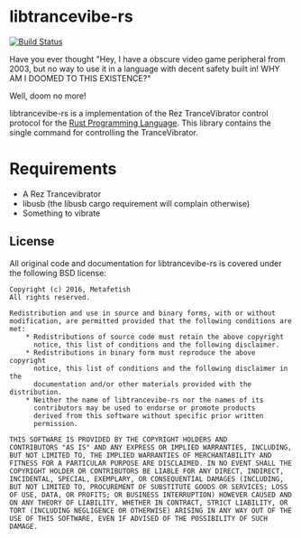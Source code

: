 # libtrancevibe-rs

[![Build Status](https://travis-ci.org/metafetish/libtrancevibe-rs.svg?branch=master)](https://travis-ci.org/metafetish/libtrancevibe-rs)

Have you ever thought "Hey, I have a obscure video game peripheral
from 2003, but no way to use it in a language with decent safety built
in! WHY AM I DOOMED TO THIS EXISTENCE?"

Well, doom no more!

libtrancevibe-rs is a implementation of the Rez TranceVibrator control
protocol for the [Rust Programming Language](http://www.rustlang.org).
This library contains the single command for controlling the
TranceVibrator.

# Requirements

- A Rez Trancevibrator
- libusb (the libusb cargo requirement will complain otherwise)
- Something to vibrate

## License

All original code and documentation for libtrancevibe-rs is
covered under the following BSD license:

    Copyright (c) 2016, Metafetish
    All rights reserved.

    Redistribution and use in source and binary forms, with or without
    modification, are permitted provided that the following conditions are met:
        * Redistributions of source code must retain the above copyright
          notice, this list of conditions and the following disclaimer.
        * Redistributions in binary form must reproduce the above copyright
          notice, this list of conditions and the following disclaimer in the
          documentation and/or other materials provided with the distribution.
        * Neither the name of libtrancevibe-rs nor the names of its
          contributors may be used to endorse or promote products
          derived from this software without specific prior written
          permission.

    THIS SOFTWARE IS PROVIDED BY THE COPYRIGHT HOLDERS AND
    CONTRIBUTORS "AS IS" AND ANY EXPRESS OR IMPLIED WARRANTIES, INCLUDING,
    BUT NOT LIMITED TO, THE IMPLIED WARRANTIES OF MERCHANTABILITY AND
    FITNESS FOR A PARTICULAR PURPOSE ARE DISCLAIMED. IN NO EVENT SHALL THE
    COPYRIGHT HOLDER OR CONTRIBUTORS BE LIABLE FOR ANY DIRECT, INDIRECT,
    INCIDENTAL, SPECIAL, EXEMPLARY, OR CONSEQUENTIAL DAMAGES (INCLUDING,
    BUT NOT LIMITED TO, PROCUREMENT OF SUBSTITUTE GOODS OR SERVICES; LOSS
    OF USE, DATA, OR PROFITS; OR BUSINESS INTERRUPTION) HOWEVER CAUSED AND
    ON ANY THEORY OF LIABILITY, WHETHER IN CONTRACT, STRICT LIABILITY, OR
    TORT (INCLUDING NEGLIGENCE OR OTHERWISE) ARISING IN ANY WAY OUT OF THE
    USE OF THIS SOFTWARE, EVEN IF ADVISED OF THE POSSIBILITY OF SUCH
    DAMAGE.
